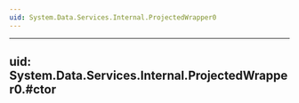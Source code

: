 ```yaml
---
uid: System.Data.Services.Internal.ProjectedWrapper0
---
```


---
uid: System.Data.Services.Internal.ProjectedWrapper0.#ctor
---
